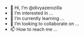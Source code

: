 - 👋 Hi, I’m @divyazerozilla
- 👀 I’m interested in ...
- 🌱 I’m currently learning ...
- 💞️ I’m looking to collaborate on ...
- 📫 How to reach me ...

<!---
divyazerozilla/divyazerozilla is a ✨ special ✨ repository because its `README.md` (this file) appears on your GitHub profile.
You can click the Preview link to take a look at your changes.
--->
